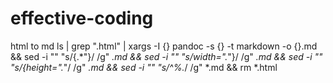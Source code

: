 # effective-coding

html to md
ls | grep ".html" | xargs -I {} pandoc -s {}  -t markdown -o {}.md && sed -i "" "s/{.*\"}/ /g" *.md && sed -i "" "s/width=\".*\"}/ /g" *.md && sed -i "" "s/{height=\".*\"/ /g" *.md && sed -i "" "s/^%.*/ /g" *.md && rm *.html
